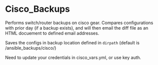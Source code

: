 # Cisco_Backups
Performs switch/router backups on cisco gear. Compares configurations with prior day (if a backup exists), and will then email the diff file as an HTML docuement to defined email addresses.

Saves the configs in backup location defined in ```dirpath``` (default is /ansible_backups/cisco/<date>)

Need to update your credentials in cisco_vars.yml, or use key auth.